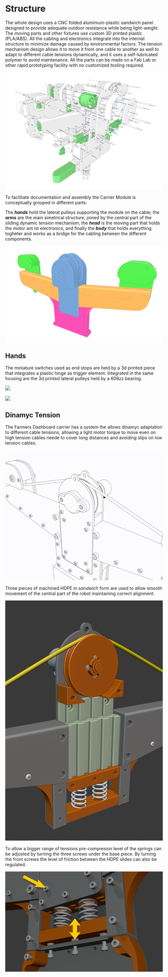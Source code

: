 # Structure

The whole design uses a CNC folded aluminium-plastic sandwich panel designed to provide adequate outdoor resistance while being light-weight. The moving parts and other fixtures use custom 3D printed plastic (PLA/ABS). All the cabling and electronics integrate into the internal structure to minimize damage caused by environmental factors. The tension mechanism design allows it to move it from one cable to another as well to adapt to different cable tensions dynamically, and it uses a self-lubricated polymer to avoid maintenance. All the parts can be made on a Fab Lab or other rapid prototyping facility with no customized tooling required.

![](/assets/images/farmersDashboard/despiece_CARM_BATM.png)

To facilitate documentation and assembly the Carrier Module is conceptually grouped in different parts:

The **_hands_** hold the lateral pulleys supporting the module on the cable; the **_arms_** are the main simetrical structure, joined by the central part of the sliding dynamic tension mechanism; the **_head_** is the moving part that holds the motor ant ist electronics; and finally the **_body_** that holds everything togheter and works as a bridge for the cabling between the different components.

![](/assets/images/farmersDashboard/CARRM_parts.png)


## Hands

The miniature switches used as end stops are held by a 3d printed piece that integrates a plastic hinge as trigger element. Integrated in the same housing are the 3d printed lateral pulleys held by a 608zz bearing.

![](/assets/images/farmersDashboard/endstop.png)


![](/assets/images/farmersDhboard/endstop-cable.png)

## Dinamyc Tension

The Farmers Dashboard carrier has a system the allows dinamyc adaptation to different cable tensions, allowing a light motor torque to move even on high tension cables neede to cover long distances and avoiding slips on low tension cables.

![](/assets/images/farmersDashboard/tension.gif)

Three pieces of machined HDPE in _sandwich_ form are used to allow smooth movement of the central part of the robot maintaining correct alignment.

![](/assets/images/farmersDashboard/slide.png)

To allow a bigger range of tensions pre-compresion level of the springs can be adjusted by turning the three screws under the base piece. By turning the front screws the level of friction between the HDPE slides can also be regulated.

![](/assets/images/farmersDashboard/spring-tension.png)

